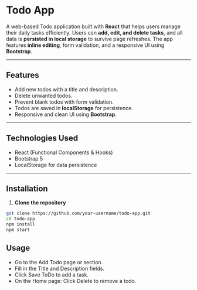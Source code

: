 # Todo App

A web-based Todo application built with **React** that helps users manage their daily tasks efficiently. Users can **add, edit, and delete tasks**, and all data is **persisted in local storage** to survive page refreshes. The app features **inline editing**, form validation, and a responsive UI using **Bootstrap**.

---

## Features

- Add new todos with a title and description.
- Delete unwanted todos.
- Prevent blank todos with form validation.
- Todos are saved in **localStorage** for persistence.
- Responsive and clean UI using **Bootstrap**.

---

## Technologies Used

- React (Functional Components & Hooks)
- Bootstrap 5
- LocalStorage for data persistence

---

## Installation

1. **Clone the repository**

```bash
git clone https://github.com/your-username/todo-app.git
cd todo-app
npm install
npm start
```
## Usage

- Go to the Add Todo page or section.
- Fill in the Title and Description fields.
- Click Save ToDo to add a task.
- On the Home page:
    Click Delete to remove a todo.
